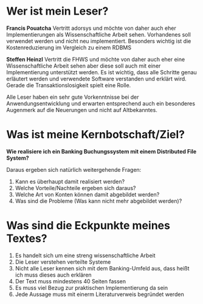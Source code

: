 Wer ist mein Leser?
===================

**Francis Pouatcha**
Vertritt adorsys und möchte von daher auch eher Implementierungen als Wissenschaftliche Arbeit sehen. Vorhandenes soll verwendet werden und nicht neu implementiert. Besonders wichtig ist die Kostenreduzierung im Vergleich zu einem RDBMS

**Steffen Heinzl**
Vertritt die FHWS und möchte von daher auch eher eine Wissenschaftliche Arbeit sehen aber diese soll auch mit einer Implementierung unterstützt werden. Es ist wichtig, dass alle Schritte genau erläutert werden und verwendete Software verstanden und erklärt wird. Gerade die Transaktionslosigkeit spielt eine Rolle.

Alle Leser haben ein sehr gute Vorkenntnisse bei der Anwendungsentwicklung und erwarten entsprechend auch ein besonderes Augenmerk auf die Neuerungen und nicht auf Altbekanntes.

Was ist meine Kernbotschaft/Ziel?
=================================
**Wie realisiere ich ein Banking Buchungssystem mit einem Distributed File System?**

Daraus ergeben sich natürlich weitergehende Fragen:
1. Kann es überhaupt damit realisiert werden?
1. Welche Vorteile/Nachteile ergeben sich daraus?
1. Welche Art von Konten können damit abgebildet werden?
1. Was sind die Probleme (Was kann nicht mehr abgebildet werden)? 


Was sind die Eckpunkte meines Textes?
=====================================
1. Es handelt sich um eine streng wissenschaftliche Arbeit
1. Die Leser verstehen verteilte Systeme
1. Nicht alle Leser kennen sich mit dem Banking-Umfeld aus, dass heißt ich muss dieses auch erklären
1. Der Text muss mindestens 40 Seiten fassen
1. Es muss viel Bezug zur praktischen Implementierung da sein
1. Jede Aussage muss mit einerm Literaturverweis begründet werden
